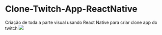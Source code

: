 # Clone-Twitch-App-ReactNative
Criação de toda a parte visual usando React Native para criar clone app do twitch
<image src="https://i.imgur.com/kjKt7H7.jpg" >
